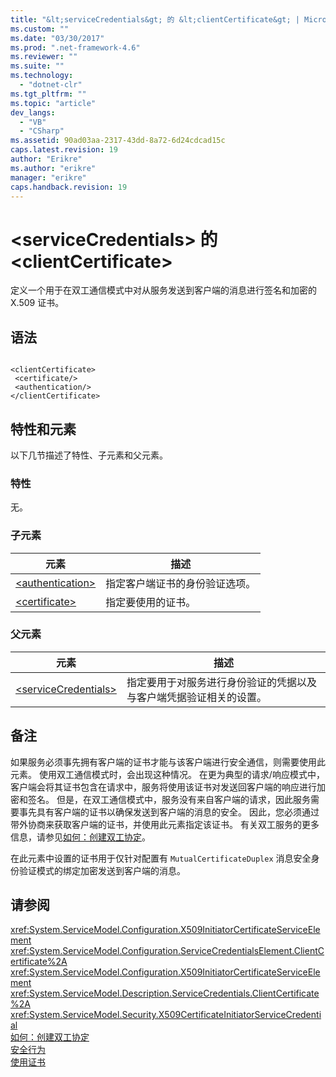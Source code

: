 ```yaml
---
title: "&lt;serviceCredentials&gt; 的 &lt;clientCertificate&gt; | Microsoft Docs"
ms.custom: ""
ms.date: "03/30/2017"
ms.prod: ".net-framework-4.6"
ms.reviewer: ""
ms.suite: ""
ms.technology: 
  - "dotnet-clr"
ms.tgt_pltfrm: ""
ms.topic: "article"
dev_langs: 
  - "VB"
  - "CSharp"
ms.assetid: 90ad03aa-2317-43dd-8a72-6d24cdcad15c
caps.latest.revision: 19
author: "Erikre"
ms.author: "erikre"
manager: "erikre"
caps.handback.revision: 19
---
```

# &lt;serviceCredentials&gt; 的 &lt;clientCertificate&gt;
定义一个用于在双工通信模式中对从服务发送到客户端的消息进行签名和加密的 X.509 证书。  
  
## 语法  
  
```  
  
<clientCertificate>  
 <certificate/>  
 <authentication/>  
</clientCertificate>  
```  
  
## 特性和元素  
 以下几节描述了特性、子元素和父元素。  
  
### 特性  
 无。  
  
### 子元素  
  
|元素|描述|  
|--------|--------|  
|[\<authentication\>](../../../../../docs/framework/configure-apps/file-schema/wcf/authentication-of-clientcertificate-element.md)|指定客户端证书的身份验证选项。|  
|[\<certificate\>](../../../../../docs/framework/configure-apps/file-schema/wcf/certificate-of-clientcertificate-element.md)|指定要使用的证书。|  
  
### 父元素  
  
|元素|描述|  
|--------|--------|  
|[\<serviceCredentials\>](../../../../../docs/framework/configure-apps/file-schema/wcf/servicecredentials.md)|指定要用于对服务进行身份验证的凭据以及与客户端凭据验证相关的设置。|  
  
## 备注  
 如果服务必须事先拥有客户端的证书才能与该客户端进行安全通信，则需要使用此元素。  使用双工通信模式时，会出现这种情况。  在更为典型的请求\/响应模式中，客户端会将其证书包含在请求中，服务将使用该证书对发送回客户端的响应进行加密和签名。  但是，在双工通信模式中，服务没有来自客户端的请求，因此服务需要事先具有客户端的证书以确保发送到客户端的消息的安全。  因此，您必须通过带外协商来获取客户端的证书，并使用此元素指定该证书。  有关双工服务的更多信息，请参见[如何：创建双工协定](../../../../../docs/framework/wcf/feature-details/how-to-create-a-duplex-contract.md)。  
  
 在此元素中设置的证书用于仅针对配置有 `MutualCertificateDuplex` 消息安全身份验证模式的绑定加密发送到客户端的消息。  
  
## 请参阅  
 <xref:System.ServiceModel.Configuration.X509InitiatorCertificateServiceElement>   
 <xref:System.ServiceModel.Configuration.ServiceCredentialsElement.ClientCertificate%2A>   
 <xref:System.ServiceModel.Configuration.X509InitiatorCertificateServiceElement>   
 <xref:System.ServiceModel.Description.ServiceCredentials.ClientCertificate%2A>   
 <xref:System.ServiceModel.Security.X509CertificateInitiatorServiceCredential>   
 [如何：创建双工协定](../../../../../docs/framework/wcf/feature-details/how-to-create-a-duplex-contract.md)   
 [安全行为](../../../../../docs/framework/wcf/feature-details/security-behaviors-in-wcf.md)   
 [使用证书](../../../../../docs/framework/wcf/feature-details/working-with-certificates.md)